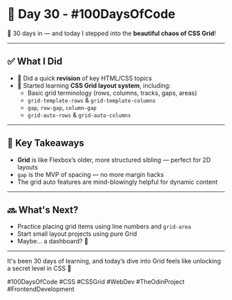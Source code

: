 # 📅 Day 30 - #100DaysOfCode

🎉 30 days in — and today I stepped into the **beautiful chaos of CSS Grid**!

---

## ✅ What I Did

- 🔁 Did a quick **revision** of key HTML/CSS topics
- 🎯 Started learning **CSS Grid layout system**, including:
  - Basic grid terminology (rows, columns, tracks, gaps, areas)
  - `grid-template-rows` & `grid-template-columns`
  - `gap`, `row-gap`, `column-gap`
  - `grid-auto-rows` & `grid-auto-columns`

---

## 🧠 Key Takeaways

- **Grid** is like Flexbox’s older, more structured sibling — perfect for 2D layouts
- `gap` is the MVP of spacing — no more margin hacks
- The grid auto features are mind-blowingly helpful for dynamic content

---

## 🔜 What's Next?

- Practice placing grid items using line numbers and `grid-area`
- Start small layout projects using pure Grid
- Maybe... a dashboard? 👀

---

It's been 30 days of learning, and today’s dive into Grid feels like unlocking a secret level in CSS 🧩

#100DaysOfCode #CSS #CSSGrid #WebDev #TheOdinProject #FrontendDevelopment
